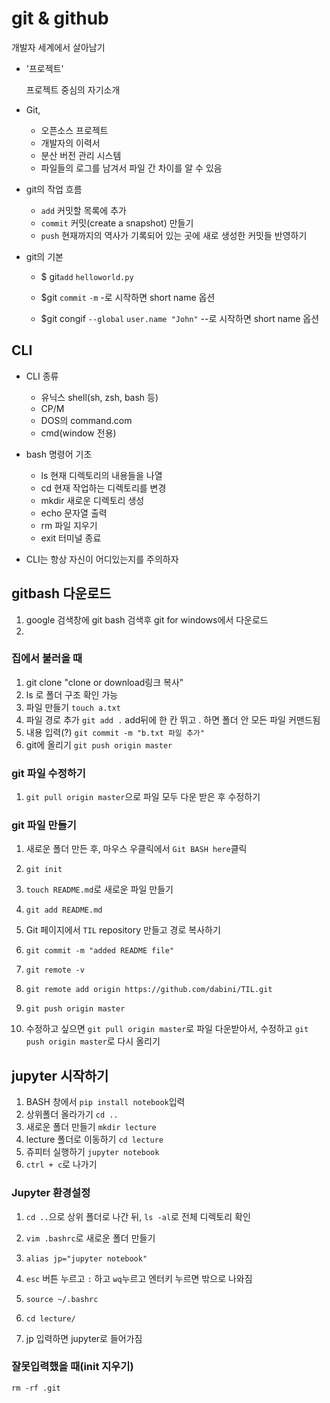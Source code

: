 # git & github

개발자 세계에서 살아남기

- '프로젝트' 

  프로젝트 중심의 자기소개

- Git,

  - 오픈소스 프로젝트
  - 개발자의 이력서
  - 분산 버전 관리 시스템
  - 파일들의 로그를 남겨서 파일 간 차이를 알 수 있음

- git의 작업 흐름

  - `add` 커밋할 목록에 추가
  - `commit` 커밋(create a snapshot) 만들기
  - `push` 현재까지의 역사가 기록되어 있는 곳에 새로 생성한 커밋들 반영하기

- git의 기본

  - $ git`add` `helloworld.py`

  - $git `commit` `-m`   -로 시작하면  short name 옵션

  - $git congif `--global` `user.name "John"`  --로 시작하면  short name 옵션

    

## CLI

- CLI 종류
  - 유닉스  shell(sh, zsh, bash 등)
  -  CP/M
  -  DOS의 command.com
  -  cmd(window 전용)

- bash 명령어 기초
  - ls 현재 디렉토리의 내용들을 나열
  - cd 현재 작업하는 디렉토리를 변경
  - mkdir  새로운 디렉토리 생성
  - echo 문자열 출력
  - rm 파일 지우기
  - exit 터미널 종료
- CLI는 항상 자신이 어디있는지를 주의하자



## gitbash 다운로드

1. google 검색창에 git bash 검색후 git for windows에서 다운로드
2. 



### 집에서 불러올 때

1. git clone "clone or download링크 복사"
2. ls 로 폴더 구조 확인 가능
3. 파일 만들기 `touch a.txt`
4. 파일 경로 추가 `git add .`  add뒤에 한 칸 뛰고 . 하면 폴더 안 모든 파일 커맨드됨
5. 내용 입력(?) `git commit -m "b.txt 파일 추가"`
6. git에 올리기 `git push origin master`



### git 파일 수정하기

1.  `git pull origin master`으로 파일 모두 다운 받은 후 수정하기



### git  파일 만들기

1. 새로운 폴더 만든 후, 마우스 우클릭에서 `Git BASH here`클릭 
2. `git init`
3. `touch README.md`로 새로운 파일 만들기 

4. `git add README.md`

5. Git 페이지에서 `TIL` repository 만들고 경로 복사하기

6. `git commit -m "added README file"`

7. `git remote -v`

8. `git remote add origin https://github.com/dabini/TIL.git`

9.  `git push origin master`

10. 수정하고 싶으면  `git pull origin master`로 파일 다운받아서, 수정하고 `git push origin master`로 다시 올리기

    

## jupyter 시작하기

1. BASH 창에서 `pip install notebook`입력
2. 상위폴더 올라가기 `cd ..`
3. 새로운 폴더 만들기 `mkdir lecture`
4. lecture 폴더로 이동하기 `cd lecture`
5. 쥬피터 실행하기 `jupyter notebook`
6. `ctrl + c`로 나가기



### Jupyter 환경설정



1. `cd ..`으로 상위 폴더로 나간 뒤, `ls -al`로 전체 디렉토리 확인

2. `vim .bashrc`로 새로운 폴더 만들기

3. `alias jp="jupyter notebook"` 

4. `esc` 버튼 누르고 `:` 하고 `wq`누르고 엔터키 누르면 밖으로 나와짐

5. `source ~/.bashrc`

6. `cd lecture/`

7. jp 입력하면 jupyter로 들어가짐

   

### 잘못입력했을 때(init 지우기)

`rm -rf .git` 

